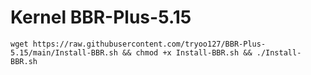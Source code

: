 # Kernel BBR-Plus-5.15
```
wget https://raw.githubusercontent.com/tryoo127/BBR-Plus-5.15/main/Install-BBR.sh && chmod +x Install-BBR.sh && ./Install-BBR.sh

```
